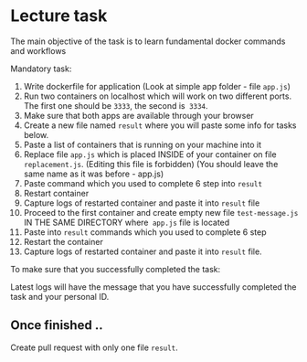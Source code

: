 # Lecture task

The main objective of the task is to learn fundamental docker commands and workflows

Mandatory task:

1. Write dockerfile for application (Look at simple app folder - file `app.js`)
2. Run two containers on localhost which will work on two different ports. The first one should be `3333`, the second is` 3334`.
3. Make sure that both apps are available through your browser
4. Create a new file named `result` where you will paste some info for tasks below.
5. Paste a list of containers that is running on your machine into it
6. Replace file `app.js` which is placed INSIDE of your container on file `replacement.js`. (Editing this file is forbidden) (You should leave the same name as it was before - app.js)
7. Paste command which you used to complete 6 step into `result`
8. Restart container
9. Capture logs of restarted container and paste it into `result` file
10. Proceed to the first container and create empty new file `test-message.js` IN THE SAME DIRECTORY where` app.js` file is located
11. Paste into `result` commands which you used to complete 6 step
12. Restart the container
13. Capture logs of restarted container and paste it into `result` file.

To make sure that you successfully completed the task:

Latest logs will have the message that you have successfully completed the task and your personal ID.

## Once finished ..

Create pull request with only one file `result`.
